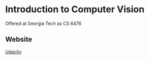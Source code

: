 # Introduction to Computer Vision
Offered at Georgia Tech as CS 6476

## Website
[Udacity](https://eu.udacity.com/course/introduction-to-computer-vision--ud810)
